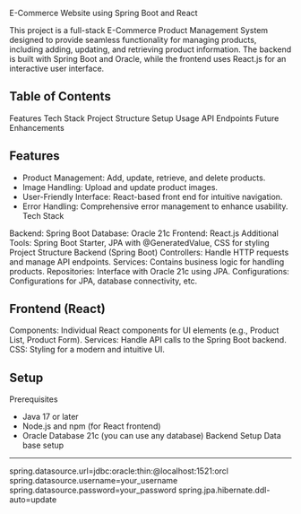 E-Commerce Website using Spring Boot and React


This project is a full-stack E-Commerce Product Management System designed to provide seamless functionality for managing products, including adding, updating, and retrieving product information. 
The backend is built with Spring Boot and Oracle, while the frontend uses React.js for an interactive user interface.

Table of Contents
-----------------
Features
Tech Stack
Project Structure
Setup
Usage
API Endpoints
Future Enhancements

Features
---------
* Product Management: Add, update, retrieve, and delete products.
* Image Handling: Upload and update product images.
* User-Friendly Interface: React-based front end for intuitive navigation.
* Error Handling: Comprehensive error management to enhance usability.
Tech Stack

Backend: Spring Boot
Database: Oracle 21c
Frontend: React.js
Additional Tools: Spring Boot Starter, JPA with @GeneratedValue, CSS for styling
Project Structure
Backend (Spring Boot)
Controllers: Handle HTTP requests and manage API endpoints.
Services: Contains business logic for handling products.
Repositories: Interface with Oracle 21c using JPA.
Configurations: Configurations for JPA, database connectivity, etc.

Frontend (React)
----------------
Components: Individual React components for UI elements (e.g., Product List, Product Form).
Services: Handle API calls to the Spring Boot backend.
CSS: Styling for a modern and intuitive UI.

Setup
-----
Prerequisites
* Java 17 or later
* Node.js and npm (for React frontend)
* Oracle Database 21c (you can use any database)
Backend Setup
Data base setup
--------------
spring.datasource.url=jdbc:oracle:thin:@localhost:1521:orcl
spring.datasource.username=your_username
spring.datasource.password=your_password
spring.jpa.hibernate.ddl-auto=update
